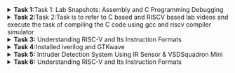 <details>
<summary><b>Task 1:</b>Task 1: Lab Snapshots: Assembly and C Programming Debugging</summary>   
<br>
# samsung-riscv

# 📊 **Lab Snapshots: Assembly and C Programming Debugging**

## 📑 **Overview**
This repository contains snapshots from a technical lab session focusing on **Assembly-level debugging**, **C programming**, and **Memory Analysis**. These images showcase code execution, disassembly views, and error analysis during program execution.

---

## 🛠️ **Snapshots Description**

### 🖥️ **1. Assembly-Level Debugging Snapshot**
- **Description:** Analysis of low-level assembly instructions from a compiled program.
- **Key Focus:**
   - Register-level operations.
   - Memory address references.
   - Function call traces.
- **Purpose:** Understand how high-level C code maps to machine instructions.

---

### 📝 **2. C Program Snapshot**
- **Description:** Simple C program to calculate the **sum of numbers from 1 to n** using a loop.
- **Key Focus:**
   - Syntax and logic analysis.
   - Debugging `printf` statements.
   - Correct usage of loops.
- **Purpose:** Identify and resolve logical and syntactical errors in the C code.

---

### ⚙️ **3. Assembly Disassembly Snapshot**
- **Description:** Detailed disassembly of the **main function** in an executable.
- **Key Focus:**
   - Conditional branching.
   - Stack and heap memory operations.
   - Instruction-level execution.
- **Purpose:** Optimize and debug program execution at the machine level.

---

## 📚 **Technologies Used**
- **Programming Language:** C
- **Tools:** GCC Compiler, GDB Debugger, Terminal
- **OS Environment:** Linux/Ubuntu (Virtual Machine)

---

![riscvdi2](https://github.com/user-attachments/assets/4c0c01b1-0fb0-4182-b5da-029b5038eb10)
![riscvdi3](https://github.com/user-attachments/assets/11c55d68-3607-4f9c-be56-312e39f43dbd)
![riscvdi1](https://github.com/user-attachments/assets/5d775210-4d43-4cf2-838c-dc44b43849ff)
</details>
<details>
  
<summary><b>Task 2:</b>Task 2:Task is to refer to C based and RISCV based lab videos and execute the task of compiling the C code using gcc and riscv compiler simulator </summary>   
<br>
##    TASK 2,RISC V

This task involves comparing two optimization levels, -O1 and -Ofast, while debugging a simple C program using SPIKE.

The compiled C code

The -O1 optimization option provides moderate optimization to balance performance and compilation time. It's ideal for a blend of performance improvements without heavily impacting the debugging process. On the other hand, -Ofast optimizes aggressively for maximum performance, even at the cost of adherence to some standard-compliant behaviors and potentially more challenging debugging.

The provided file contains the code subject to these optimizations.

![RISCV TASK2 IMAGE 1](https://github.com/user-attachments/assets/7dd922d9-4d62-44b2-8ae8-2271f6c9b795)

The RISC-V object dump for each optimization level (-O1 and -Ofast).

The riscv64-unknown-elf-objdump command disassembles the object file, providing insight into the machine code generated by each optimization level:

The provided file contains the code subject to these optimizations.

![RISC V TASK2 IMAGE 2](https://github.com/user-attachments/assets/4926c807-809d-46ec-9378-5e20d8dc8337)

![RISC V TASK 2 IMAGE 3](https://github.com/user-attachments/assets/90659035-24fd-43d4-bc4e-b86057b1014b)
</details>
<details>   
<summary><b>Task 3:</b> Understanding RISC-V and Its Instruction Formats</summary>   
<br>
# Understanding RISC-V and Its Instruction Formats

## Overview
RISC-V is an open-source Instruction Set Architecture (ISA) based on Reduced Instruction Set Computing (RISC) principles. It offers a free, modular, and extensible platform for designing processors tailored to specific applications. Unlike proprietary ISAs, RISC-V is open and license-free, making it a popular choice in academia, research, and industry.

This repository provides an in-depth explanation of RISC-V’s six primary instruction formats and demonstrates how they are structured.

---

## What is an Instruction Format?
An instruction format defines the structure of a machine-level instruction, determining how data and operations are encoded for execution. RISC-V instructions are always **32 bits** long, and they follow specific formats for different types of operations.

---

## RISC-V Instruction Formats
RISC-V defines six main instruction formats, each designed for specific use cases:

1. **R-type (Register-Type):** Used for arithmetic and logical operations.
2. **I-type (Immediate-Type):** Used for operations involving immediate values.
3. **S-type (Store-Type):** Used for storing data into memory.
4. **B-type (Branch-Type):** Used for conditional branching.
5. **U-type (Upper-Immediate):** Used for loading upper immediate values.
6. **J-type (Jump-Type):** Used for jump operations.

<img width="772" alt="instructions_types" src="https://github.com/user-attachments/assets/ed5e6db3-985b-42ea-9ea5-4a87bb91bcf6" />


---

### 1. R-type Instruction
R-type instructions operate on registers and are used for computations like addition, subtraction, and logical operations.

**Structure:**
| Field   | Size  | Description                        |
|---------|-------|------------------------------------|
| Opcode  | 7 bits| Instruction type                  |
| rd      | 5 bits| Destination register              |
| func3   | 3 bits| Specifies operation type          |
| rs1     | 5 bits| First source register             |
| rs2     | 5 bits| Second source register            |
| func7   | 7 bits| Additional operation specification|

**Example:**
- Instruction: `ADD r9, r2, r5`  
- Operation: Add the values in `r2` and `r5` and store the result in `r9`.

**Encoding Breakdown:**
- Opcode: `0110011`
- rd: `r9` → `01001`
- rs1: `r2` → `00010`
- rs2: `r5` → `00101`
- func3: `000`
- func7: `0000000`

**Final Instruction:**  
`0000000_00101_00010_000_01001_0110011`

![image](https://github.com/user-attachments/assets/4da66991-8ae7-4568-8654-d4620591a7e7)


---

### 2. I-type Instruction
I-type instructions work with a register and an immediate value. These are commonly used for operations like loading values or arithmetic with constants.

**Structure:**
| Field   | Size  | Description                        |
|---------|-------|------------------------------------|
| Opcode  | 7 bits| Instruction type                  |
| rd      | 5 bits| Destination register              |
| func3   | 3 bits| Specifies operation type          |
| rs1     | 5 bits| Source register                   |
| imm     | 12 bits| Immediate value                  |

**Example:**
- Instruction: `ADDI r12, r4, 5`  
- Operation: Add `5` to the value in `r4` and store the result in `r12`.

**Encoding Breakdown:**
- Opcode: `0010011`
- rd: `r12` → `01100`
- rs1: `r4` → `00100`
- imm: `000000000101`
- func3: `000`

**Final Instruction:**  
`000000000101_00100_000_01100_0010011`

![image](https://github.com/user-attachments/assets/bd38c8be-4303-4372-a796-c6d33cb2bd6e)

---

### 3. S-type Instruction
S-type instructions store data from registers into memory.

**Structure:**
| Field   | Size  | Description                        |
|---------|-------|------------------------------------|
| Opcode  | 7 bits| Instruction type                  |
| rs1     | 5 bits| Base address register             |
| rs2     | 5 bits| Source register                   |
| imm[11:5]| 7 bits| Upper immediate bits             |
| imm[4:0] | 5 bits| Lower immediate bits             |
| func3   | 3 bits| Operation type                    |

**Example:**
- Instruction: `SW r3, 2(r1)`  
- Operation: Store the value in `r3` at the memory location `r1 + 2`.

**Final Instruction:**  
`0000000_00011_00001_010_00010_0100011`

![i type (1)](https://github.com/user-attachments/assets/297f75f7-b755-4064-bdbe-281964e6107c)






---

### 4. B-type Instruction
B-type instructions perform conditional branching.

**Structure:**
| Field   | Size  | Description                        |
|---------|-------|------------------------------------|
| Opcode  | 7 bits| Instruction type                  |
| rs1     | 5 bits| Source register 1                 |
| rs2     | 5 bits| Source register 2                 |
| imm     | 13 bits| Branch offset                    |
| func3   | 3 bits| Branch condition                  |

**Example:**
- Instruction: `BNE r0, r1, 20`  
- Operation: Branch to `PC + 20` if `r0 ≠ r1`.

![image](https://github.com/user-attachments/assets/5cc9b638-da88-47f3-b0aa-396f4f748c63)





---

### 5. U-type Instruction
U-type instructions are used to load immediate values into the upper bits of a register.

**Structure:**
| Field   | Size  | Description                        |
|---------|-------|------------------------------------|
| Opcode  | 7 bits| Instruction type                  |
| rd      | 5 bits| Destination register              |
| imm     | 20 bits| Upper immediate value            |

![image](https://github.com/user-attachments/assets/e823512f-82e7-4dac-a02d-7d2634dfec24)


---

### 6. J-type Instruction
J-type instructions perform jump operations, often used for loops or function calls.

**Structure:**
| Field   | Size  | Description                        |
|---------|-------|------------------------------------|
| Opcode  | 7 bits| Instruction type                  |
| rd      | 5 bits| Destination register              |
| imm     | 20 bits| Jump offset                      |


![image](https://github.com/user-attachments/assets/6c501798-bd28-4312-ba66-7adc2a2a851a)



# RISC-V 15 Unique Instructions and Their 32-Bit Machine Codes
I've identified 15 unique RISC-V instructions from the object file, and for each instruction to determine its exact 32-bit machine code in the format `opcode rd, rs, immediate`to ensure the instruction type and operations are clearly specified.


![image](https://github.com/user-attachments/assets/972543b0-1292-4edc-8f37-37914593f509)


### **R-Type Instructions**  
Format: `opcode | rd | funct3 | rs1 | rs2 | funct7`

1. **`add s0, s0, 8`**  
   **Instruction Code**: `00828293`  
   **Expanded**: `0000000 | 1000 | 010 | 00010 | 01010 | 0110011`  

---

### **I-Type Instructions**  
Format: `immediate | rs1 | funct3 | rd | opcode`

2. **`li a0, 45`** (Load Immediate)  
   **Instruction Code**: `00800593`  
   **Expanded**: `0000000000101101 | 00000 | 000 | 01010 | 0010011`  

3. **`ld ra, 8(sp)`** (Load Doubleword)  
   **Instruction Code**: `00812083`  
   **Expanded**: `0000000000001000 | 00010 | 011 | 00010 | 0000011`  

4. **`jalr a5, ra, 0`** (Jump and Link Register)  
   **Instruction Code**: `000f8067`  
   **Expanded**: `0000000000000000 | 11110 | 000 | 11111 | 1100111`  

---

### **S-Type Instructions**  
Format: `immediate[11:5] | rs2 | rs1 | funct3 | immediate[4:0] | opcode`

5. **`sw ra, 8(sp)`** (Store Word)  
   **Instruction Code**: `00f12223`  
   **Expanded**: `0000000 | 11110 | 00010 | 010 | 01000 | 0100011`  

6. **`sd ra, 16(sp)`** (Store Doubleword)  
   **Instruction Code**: `00a12023`  
   **Expanded**: `0000000 | 11110 | 00010 | 011 | 10000 | 0100011`  

---

### **B-Type Instructions**  
Format: `immediate[12|10:5] | rs2 | rs1 | funct3 | immediate[4:1|11] | opcode`

7. **`beqz a5, <exit+0x2c>`** (Branch if Equal to Zero)  
   **Instruction Code**: `fe010ee3`  
   **Expanded**: `1111111 | 11111 | 00010 | 000 | 11100 | 1100011`  

---

### **U-Type Instructions**  
Format: `immediate[31:12] | rd | opcode`

8. **`lui a0, 0x23150`** (Load Upper Immediate)  
   **Instruction Code**: `23150537`  
   **Expanded**: `0010001101010000 | 01010 | 0110111`  

9. **`auipc a5, 0x477`** (Add Upper Immediate to PC)  
   **Instruction Code**: `47728097`  
   **Expanded**: `0100011101110111 | 01000 | 0010111`  

---

### **J-Type Instructions**  
Format: `immediate[20|10:1|11|19:12] | rd | opcode`

10. **`jal ra, <printf>`** (Jump and Link)  
    **Instruction Code**: `000080e7`  
    **Expanded**: `0000000000001000 | 00000 | 1101111`  

11. **`j <exit>`** (Jump)  
    **Instruction Code**: `4300006f`  
    **Expanded**: `0100001100000000 | 00000 | 1101111`  

---
</details>
<details>   
<summary><b>Task 4:</b>Installed iverilog and GTKwave</summary>   
<br>
# Samsung-riscv

# Task-4


Installed iverilog and GTKwave 

![VirtualBox_vdsworkshop_23_01_2025_16_56_05](https://github.com/user-attachments/assets/9727fdde-e6b7-42ff-b868-6c2182a4ce8f)

---

A directory named chethan was created 
```bash
mkdir chethan
```
The following commands were executed

![VirtualBox_vdsworkshop_23_01_2025_16_17_14](https://github.com/user-attachments/assets/bcec5209-824e-4cb2-94b1-ffa63434993c)

---

The below waveform was generated

![VirtualBox_vdsworkshop_23_01_2025_16_26_23](https://github.com/user-attachments/assets/52081c24-a338-4b58-a910-434054968ef2)


## Output Waveform

### Instruction 1: add r6,r1,r2.(i1)

<img width="795" alt="add r6,r1,r2" src="https://github.com/user-attachments/assets/6cdba807-dd32-437c-b8c1-0b6b233be6b7" />


### Instruction 2: sub r7,r1,r2.(i2)

<img width="793" alt="sub r7,r1,r2" src="https://github.com/user-attachments/assets/c9826ef2-8dcd-42b2-ab54-31c360ad8e7d" />


### Instruction 3: and r8,r1,r3.(i3)

<img width="755" alt="and r8,r1,r3" src="https://github.com/user-attachments/assets/e3fecfb3-3836-4513-8b92-5bc468e40839" />


### Instruction 4: or r9,r2,r5.(i4)

<img width="755" alt="or r9,r2,r5" src="https://github.com/user-attachments/assets/1a0a34fc-d7b2-4363-a41c-721c2a90cbe5" />


### Instruction 5: xor r10,r1,r4.(i5)

<img width="757" alt="xor r10,r1,r4" src="https://github.com/user-attachments/assets/e0ef31b4-0077-4992-8e1f-d08674ded7e5" />


### Instruction 6: slt r11,r2,r4.(i6)

<img width="760" alt="slt r11,r2,r4" src="https://github.com/user-attachments/assets/489f746b-68fe-452f-a049-8bd798791d23" />


### Instruction 7: addi r12,r4,5.(i7)

<img width="748" alt="addi r12,r4,5" src="https://github.com/user-attachments/assets/8df6e2bc-026f-4fa3-a0da-14f54e2dfd69" />


### Instruction 8: sw r3,r1,2.(i8)

<img width="759" alt="sw r3,r1,2" src="https://github.com/user-attachments/assets/048329ff-77df-44b6-b445-3636af21eadd" />


### Instruction 9: lw r13,r1,2.(i9)

<img width="755" alt="lw r13,r1,2" src="https://github.com/user-attachments/assets/8f796338-3262-409a-8d91-c4abf292c16b" />


### Instruction 10: beq r0,r0,15.(i10)

<img width="761" alt="beq r0,r0,15" src="https://github.com/user-attachments/assets/023f1d31-8c08-4c1c-8dc1-d5296ffd3348" />


### Instruction 11: add r14,r2,r2.(i11)

<img width="760" alt="add r14,r2,r2" src="https://github.com/user-attachments/assets/c80d1964-04d9-4993-954b-76c1d9daf771" />

</details>
<details>   
<summary><b>Task 5:</b> Intruder Detection System Using IR Sensor & VSDSquadron Mini</summary>   
<br>
# 🚀 Intruder Detection System Using IR Sensor & VSDSquadron Mini  

![Circuit Diagram](https://github.com/user-attachments/assets/6c766d4c-65ed-44d8-8b0b-a8b40a8989a1)  

## 📌 Overview  

The **Intruder Detection System** is a **real-time security solution** that detects unauthorized movement using an **Infrared (IR) sensor** and processes signals with the **VSDSquadron Mini FPGA board**. Upon detecting an intruder, the system **triggers an alert mechanism** such as a buzzer or LED.  

This project provides an **efficient, scalable, and cost-effective security solution** that can be further enhanced with **wireless communication, AI-based recognition, and cloud integration**.  

---

## 🎯 Features  
✔ **Real-time intrusion detection** using an IR sensor  
✔ **FPGA-based signal processing** for fast response  
✔ **Customizable alert mechanism** (buzzer, LED, or wireless notification)  
✔ **Scalable** – Can integrate **AI, cloud, and IoT** for enhanced security  
✔ **Low-cost & energy-efficient**  

---

## 🛠️ Components Required  

| **Component**      | **Specification** |
|--------------------|------------------|
| VSD Squadron Mini | FPGA Development Board |
| IR Sensor         | Motion Detection |
| Buzzer           | Alarm System |
| LED              | Visual Alert |
| 330-ohm Resistor | Current Limiting |
| Jumper Wires     | Circuit Connections |
| Breadboard       | Prototyping |

---

## 🔗 Circuit Pin Connections  

| **Component** | **Pin on Board** |
|--------------|------------------|
| **LED**      | Pin 6 |
| **Buzzer**   | Pin 5 |
| **IR Sensor** | Pin 4 |

---

## ⚡ How It Works  

1️⃣ The **IR sensor** detects motion based on **infrared radiation** emitted by objects.  
2️⃣ If movement is detected, the **VSDSquadron Mini FPGA** processes the signal.  
3️⃣ The system **triggers an alert** via a **buzzer, LED, or other notification methods**.  
4️⃣ The system can be enhanced with **AI-based detection, wireless alerts, or smart monitoring**.  

---

## 📌 Applications  

This system is **versatile** and can be used in various domains:  

### 🔹 **Home Security**  
- Detects intruders in **houses, apartments, and gated communities**  
- Can send **real-time alerts** via a **smart home system**  

### 🔹 **Industrial & Commercial Security**  
- Protects **factories, warehouses, and office spaces**  
- Restricts access to **high-security zones**  

### 🔹 **Military & Border Surveillance**  
- Detects **unauthorized personnel movements** in restricted areas  
- Can be deployed for **border security and military monitoring**  

### 🔹 **ATM & Bank Security**  
- Prevents theft by detecting **suspicious movements near ATMs**  
- Triggers **alarms during unauthorized access attempts**  

### 🔹 **Smart Parking & Access Control**  
- Monitors **vehicle entry and exit** in **parking lots**  
- Can trigger **automated gates or barriers**  

### 🔹 **Wildlife & Agricultural Monitoring**  
- Tracks **animal movement in restricted farming areas**  
- Helps in **wildlife conservation and anti-poaching efforts**  

### 🔹 **Hospital & Elderly Care Monitoring**  
- Detects **falls or unusual movement patterns** for patient safety  
- Can be used in **elderly care facilities for security and monitoring**  

---

## 🏗️ Future Enhancements  

🔹 **AI-powered detection** for enhanced accuracy  
🔹 **Wireless connectivity** for remote alerts and monitoring  
🔹 **Cloud-based integration** for centralized security control  
🔹 **Multi-sensor networking** for broader coverage  

---

## 🚀 Installation & Setup  

### 1️⃣ **Clone this Repository**  
```bash
git clone https://github.com/your-repo/intruder-detection-ir-sensor.git
cd intruder-detection-ir-sensor
```
</details>
<details>   
<summary><b>Task 6:</b> Understanding RISC-V and Its Instruction Formats</summary>   
<br>
